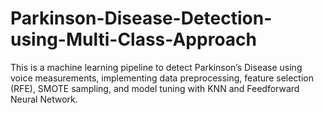 # Parkinson-Disease-Detection-using-Multi-Class-Approach
This is a machine learning pipeline to detect Parkinson’s Disease using voice measurements, implementing data preprocessing, feature selection (RFE), SMOTE sampling, and model tuning with KNN and Feedforward Neural Network.
